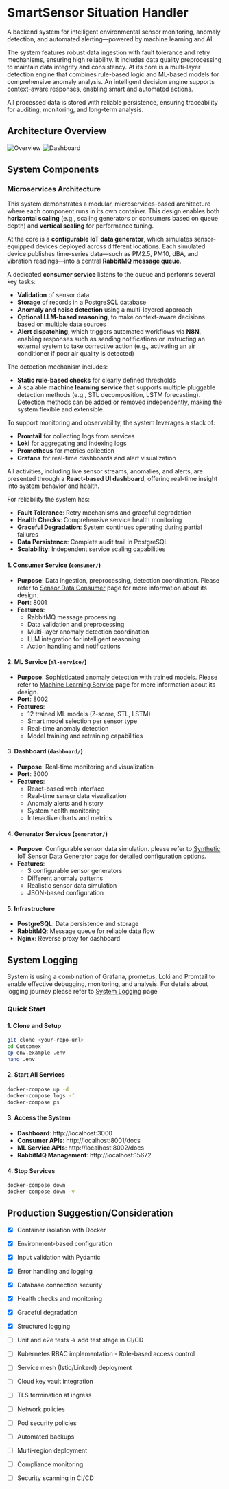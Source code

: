 # SmartSensor Situation Handler
A backend system for intelligent environmental sensor monitoring, anomaly detection, and automated alerting—powered by machine learning and AI.

The system features robust data ingestion with fault tolerance and retry mechanisms, ensuring high reliability. It includes data quality preprocessing to maintain data integrity and consistency. At its core is a multi-layer detection engine that combines rule-based logic and ML-based models for comprehensive anomaly analysis. An intelligent decision engine supports context-aware responses, enabling smart and automated actions.

All processed data is stored with reliable persistence, ensuring traceability for auditing, monitoring, and long-term analysis.




## **Architecture Overview**
![Overview](./images/Outcomex-Overview.png)
![Dashboard](./images/Outcomex-Dashboard.png)


##  **System Components**

### **Microservices Architecture**

This system demonstrates a modular, microservices-based architecture where each component runs in its own container. This design enables both **horizontal scaling** (e.g., scaling generators or consumers based on queue depth) and **vertical scaling** for performance tuning.

At the core is a **configurable IoT data generator**, which simulates sensor-equipped devices deployed across different locations. Each simulated device publishes time-series data—such as PM2.5, PM10, dBA, and vibration readings—into a central **RabbitMQ message queue**.

A dedicated **consumer service** listens to the queue and performs several key tasks:

* **Validation** of sensor data
* **Storage** of records in a PostgreSQL database
* **Anomaly and noise detection** using a multi-layered approach
* **Optional LLM-based reasoning**, to make context-aware decisions based on multiple data sources
* **Alert dispatching**, which triggers automated workflows via **N8N**, enabling responses such as sending notifications or instructing an external system to take corrective action (e.g., activating an air conditioner if poor air quality is detected)

The detection mechanism includes:

* **Static rule-based checks** for clearly defined thresholds
* A scalable **machine learning service** that supports multiple pluggable detection methods (e.g., STL decomposition, LSTM forecasting). Detection methods can be added or removed independently, making the system flexible and extensible.

To support monitoring and observability, the system leverages a stack of:

* **Promtail** for collecting logs from services
* **Loki** for aggregating and indexing logs
* **Prometheus** for metrics collection
* **Grafana** for real-time dashboards and alert visualization

All activities, including live sensor streams, anomalies, and alerts, are presented through a **React-based UI dashboard**, offering real-time insight into system behavior and health.

For reliability the system has:
- **Fault Tolerance**: Retry mechanisms and graceful degradation
- **Health Checks**: Comprehensive service health monitoring
- **Graceful Degradation**: System continues operating during partial failures
- **Data Persistence**: Complete audit trail in PostgreSQL
- **Scalability**: Independent service scaling capabilities



#### **1. Consumer Service** (`consumer/`)
- **Purpose**: Data ingestion, preprocessing, detection coordination. Please refer to [Sensor Data Consumer](./consumer/README.md) page for more information about its design.
- **Port**: 8001
- **Features**:
  - RabbitMQ message processing
  - Data validation and preprocessing
  - Multi-layer anomaly detection coordination
  - LLM integration for intelligent reasoning
  - Action handling and notifications

#### **2. ML Service** (`ml-service/`)
- **Purpose**: Sophisticated anomaly detection with trained models. Please refer to [Machine Learning Service](./ml-service/README.md) page for more information about its design.
- **Port**: 8002
- **Features**:
  - 12 trained ML models (Z-score, STL, LSTM)
  - Smart model selection per sensor type
  - Real-time anomaly detection
  - Model training and retraining capabilities

#### **3. Dashboard** (`dashboard/`)
- **Purpose**: Real-time monitoring and visualization
- **Port**: 3000
- **Features**:
  - React-based web interface
  - Real-time sensor data visualization
  - Anomaly alerts and history
  - System health monitoring
  - Interactive charts and metrics

#### **4. Generator Services** (`generator/`)
- **Purpose**: Configurable sensor data simulation. please refer to [Synthetic IoT Sensor Data Generator](./generator/README.md) page for detailed configuration options.
- **Features**:
  - 3 configurable sensor generators
  - Different anomaly patterns
  - Realistic sensor data simulation
  - JSON-based configuration

#### **5. Infrastructure**
- **PostgreSQL**: Data persistence and storage
- **RabbitMQ**: Message queue for reliable data flow
- **Nginx**: Reverse proxy for dashboard

## System Logging

System is using a combination of Grafana, prometus, Loki and Promtail to enable effective debugging, monitoring, and analysis.
For details about logging journey please refer to [System Logging](./monitoring/README.md) page







### Quick Start

#### **1. Clone and Setup**
```bash
git clone <your-repo-url>
cd Outcomex
cp env.example .env
nano .env
```

#### **2. Start All Services**
```bash
docker-compose up -d
docker-compose logs -f
docker-compose ps
```

#### **3. Access the System**
- **Dashboard**: http://localhost:3000
- **Consumer APIs**: http://localhost:8001/docs
- **ML Service APIs**: http://localhost:8002/docs
- **RabbitMQ Management**: http://localhost:15672

#### **4. Stop Services**
```bash
docker-compose down
docker-compose down -v
```










## Production Suggestion/Consideration
- [x] Container isolation with Docker
- [x] Environment-based configuration
- [x] Input validation with Pydantic
- [x] Error handling and logging
- [x] Database connection security
- [x] Health checks and monitoring
- [x] Graceful degradation
- [x] Structured logging
- [ ] Unit and e2e tests -> add test stage in CI/CD
- [ ] Kubernetes RBAC implementation - Role-based access control
- [ ] Service mesh (Istio/Linkerd) deployment
- [ ] Cloud key vault integration
- [ ] TLS termination at ingress
- [ ] Network policies
- [ ] Pod security policies
- [ ] Automated backups
- [ ] Multi-region deployment
- [ ] Compliance monitoring
- [ ] Security scanning in CI/CD


